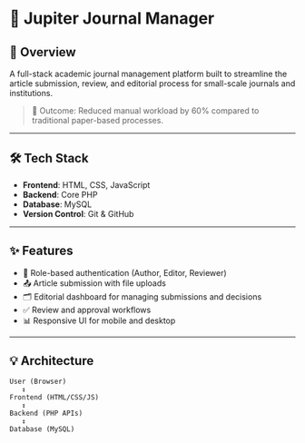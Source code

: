 # 📰 Jupiter Journal Manager

## 📌 Overview
A full-stack academic journal management platform built to streamline the article submission, review, and editorial process for small-scale journals and institutions.

> 🚀 Outcome: Reduced manual workload by 60% compared to traditional paper-based processes.

---

## 🛠 Tech Stack
- **Frontend**: HTML, CSS, JavaScript
- **Backend**: Core PHP
- **Database**: MySQL
- **Version Control**: Git & GitHub

---

## ✨ Features
- 🔐 Role-based authentication (Author, Editor, Reviewer)
- 📤 Article submission with file uploads
- 🗂️ Editorial dashboard for managing submissions and decisions
- ✅ Review and approval workflows
- 📊 Responsive UI for mobile and desktop

---

## 💡 Architecture
```text
User (Browser)
   ↕
Frontend (HTML/CSS/JS)
   ↕
Backend (PHP APIs)
   ↕
Database (MySQL)
